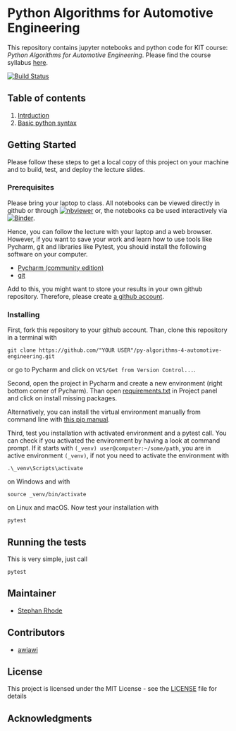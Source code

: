 # Python Algorithms for Automotive Engineering

This repository contains jupyter notebooks and python code for KIT course: *Python 
Algorithms for Automotive Engineering*. Please find the course syllabus 
[here](syllabus.md).

[![Build Status](https://travis-ci.com/StephanRhode/py-algorithms-4-automotive-engineering.svg?branch=master)](https://travis-ci.com/StephanRhode/py-algorithms-4-automotive-engineering)

## Table of contents
1. [Intrduction](00_intro/intro.ipynb)
2. [Basic python syntax](01_basic-python/basic-python.ipynb) 

## Getting Started

Please follow these steps to get a local copy of this project on your machine and to 
build, test, and deploy the lecture slides.

### Prerequisites

Please bring your laptop to class. All notebooks can be viewed directly in github or through 
[![nbviewer](https://img.shields.io/badge/render-nbviewer-orange.svg)](https://nbviewer.jupyter.org/github/StephanRhode/py-algorithms-4-automotive-engineering/tree/master/)
or, the notebooks ca be used interactively via
[![Binder](https://mybinder.org/badge_logo.svg)](https://mybinder.org/v2/gh/StephanRhode/py-algorithms-4-automotive-engineering/master).

Hence, you can follow the lecture with your laptop and a web browser. However, if you
want to save your work and learn how to use tools like Pycharm, git and libraries like
Pytest, you should install the following software on your computer.

* [Pycharm (community edition)](https://www.jetbrains.com/pycharm/download)
* [git](https://git-scm.com/downloads)

Add to this, you might want to store your results in your own github repository. 
Therefore, please create [a github account](https://github.com/).

### Installing

First, fork this repository to your github account. Than, clone this repository in a 
terminal with

```
git clone https://github.com/"YOUR USER"/py-algorithms-4-automotive-engineering.git
```

or go to Pycharm and click on `VCS/Get from Version Control...`. 

Second, open the project in Pycharm and create a new environment (right bottom corner
of Pycharm). Than open [requirements.txt](requirements.txt) in Project panel and click
on install missing packages.

Alternatively, you can install the virtual environment manually from command line
with [this pip manual](https://packaging.python.org/guides/installing-using-pip-and-virtual-environments/).

Third, test you installation with activated environment and a pytest call. You can 
check if you activated the environment by having a look at command prompt. If it 
starts with `(_venv) user@computer:~/some/path`, you are in active environment
`(_venv)`, if not you need to activate the environment with 

```
.\_venv\Scripts\activate
```
on Windows and with 
```
source _venv/bin/activate
```
on Linux and macOS. Now test your installation with
```
pytest
```

## Running the tests

This is very simple, just call
```
pytest
```

## Maintainer

* [Stephan Rhode](https://github.com/StephanRhode)

## Contributors

* [awiawi](https://github.com/awiawi)

## License

This project is licensed under the MIT License - see the [LICENSE](LICENSE) file 
for details

## Acknowledgments
